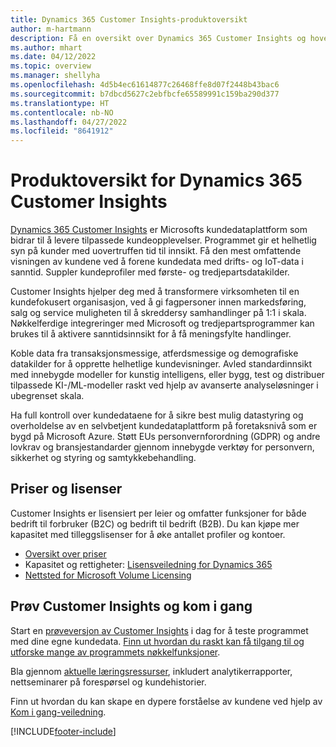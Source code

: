 ```yaml
---
title: Dynamics 365 Customer Insights-produktoversikt
author: m-hartmann
description: Få en oversikt over Dynamics 365 Customer Insights og hovedfunksjonene.
ms.author: mhart
ms.date: 04/12/2022
ms.topic: overview
ms.manager: shellyha
ms.openlocfilehash: 4d5b4ec61614877c26468ffe8d07f2448b43bac6
ms.sourcegitcommit: b7dbcd5627c2ebfbcfe65589991c159ba290d377
ms.translationtype: HT
ms.contentlocale: nb-NO
ms.lasthandoff: 04/27/2022
ms.locfileid: "8641912"
---
```

# <a name="product-overview-for-dynamics-365-customer-insights"></a>Produktoversikt for Dynamics 365 Customer Insights

[Dynamics 365 Customer Insights](https://dynamics.microsoft.com/ai/customer-insights/) er Microsofts kundedataplattform som bidrar til å levere tilpassede kundeopplevelser. Programmet gir et helhetlig syn på kunder med uovertruffen tid til innsikt. Få den mest omfattende visningen av kundene ved å forene kundedata med drifts- og IoT-data i sanntid. Suppler kundeprofiler med første- og tredjepartsdatakilder. 

Customer Insights hjelper deg med å transformere virksomheten til en kundefokusert organisasjon, ved å gi fagpersoner innen markedsføring, salg og service muligheten til å skreddersy samhandlinger på 1:1 i skala. Nøkkelferdige integreringer med Microsoft og tredjepartsprogrammer kan brukes til å aktivere sanntidsinnsikt for å få meningsfylte handlinger.
 
Koble data fra transaksjonsmessige, atferdsmessige og demografiske datakilder for å opprette helhetlige kundevisninger. Avled standardinnsikt med innebygde modeller for kunstig intelligens, eller bygg, test og distribuer tilpassede KI-/ML-modeller raskt ved hjelp av avanserte analyseløsninger i ubegrenset skala.

Ha full kontroll over kundedataene for å sikre best mulig datastyring og overholdelse av en selvbetjent kundedataplattform på foretaksnivå som er bygd på Microsoft Azure. Støtt EUs personvernforordning (GDPR) og andre lovkrav og bransjestandarder gjennom innebygde verktøy for personvern, sikkerhet og styring og samtykkebehandling.

## <a name="pricing-and-licensing"></a>Priser og lisenser
Customer Insights er lisensiert per leier og omfatter funksjoner for både bedrift til forbruker (B2C) og bedrift til bedrift (B2B). Du kan kjøpe mer kapasitet med tilleggslisenser for å øke antallet profiler og kontoer.

- [Oversikt over priser](https://dynamics.microsoft.com/ai/customer-insights/pricing/)
- Kapasitet og rettigheter: [Lisensveiledning for Dynamics 365](https://go.microsoft.com/fwlink/?LinkId=866544)
- [Nettsted for Microsoft Volume Licensing](https://www.microsoft.com/licensing/how-to-buy/how-to-buy)

## <a name="try-customer-insights-and-get-started"></a>Prøv Customer Insights og kom i gang

Start en [prøveversjon av Customer Insights](https://signup.microsoft.com/create-account/signup?SKU=036c2481-aa8a-47cd-ab43-324f0c157c2d&ali=1&RU=https:%2F%2Fhome.ci.ai.dynamics.com%2Fstart%2Ftrial&products=036c2481-aa8a-47cd-ab43-324f0c157c2d) i dag for å teste programmet med dine egne kundedata. [Finn ut hvordan du raskt kan få tilgang til og utforske mange av programmets nøkkelfunksjoner](trial-signup.md). 

Bla gjennom [aktuelle læringsressurser](https://dynamics.microsoft.com/ai/customer-insights/resources/), inkludert analytikerrapporter, nettseminarer på forespørsel og kundehistorier.

Finn ut hvordan du kan skape en dypere forståelse av kundene ved hjelp av [Kom i gang-veiledning](get-started.md).

[!INCLUDE[footer-include](includes/footer-banner.md)]
